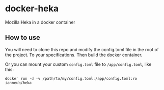 docker-heka
===========

Mozilla Heka in a docker container

## How to use

You will need to clone this repo and modify the config.toml file in the root of the project. To your specifications. Then build the docker container.

Or you can mount your custom `config.toml` file to `/app/config.toml`, like this:

`docker run -d -v /path/to/my/config.toml:/app/config.toml:ro ianneub/heka`


